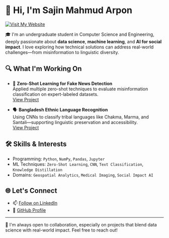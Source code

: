 <!--
**sajin2002/sajin2002** is a ✨ _special_ ✨ repository because its `README.md` (this file) appears on your GitHub profile.
-->

# 👋 Hi, I'm Sajin Mahmud Arpon
[![Visit My Website](https://img.shields.io/badge/Visit%20My%20Website-419577?style=for-the-badge&logo=github&logoColor=white)](https://sajin-mahmud-arpon.github.io/)

🎓 I'm an undergraduate student in Computer Science and Engineering, deeply passionate about **data science**, **machine learning**, and **AI for social impact**. I love exploring how technical solutions can address real-world challenges—from misinformation to linguistic diversity.

## 🔍 What I'm Working On

- 🧠 **Zero-Shot Learning for Fake News Detection**  
  Applied multiple zero-shot techniques to evaluate misinformation classification on expert-labeled datasets.  
  [View Project](https://github.com/sajin2002/Applying-Zero-Shot-for-Combating-Misinformation)

- 🗣️ **Bangladesh Ethnic Language Recognition**  
  Using CNNs to classify tribal languages like Chakma, Marma, and Santali—supporting linguistic preservation and accessibility.  
  [View Project](https://github.com/sajin2002/Bangladesh-Ethnic-Language-Recognition)

## 🛠️ Skills & Interests

- Programming: `Python`, `NumPy`, `Pandas`, `Jupyter`
- ML Techniques: `Zero-Shot Learning`, `CNN`, `Text Classification`, `Knowledge Distillation`
- Domains: `Geospatial Analytics`, `Medical Imaging`, `Social Impact AI`

## 🌐 Let's Connect

- 📫 
<a class="libutton" href="https://www.linkedin.com/comm/mynetwork/discovery-see-all?usecase=PEOPLE_FOLLOWS&followMember=sajin-mahmud-arpon" target="_blank">Follow on LinkedIn</a>
- 🧠 [GitHub Profile](https://github.com/sajin2002)

---

🚀 I'm always open to collaboration, especially on projects that blend data science with real-world impact. Feel free to reach out!
